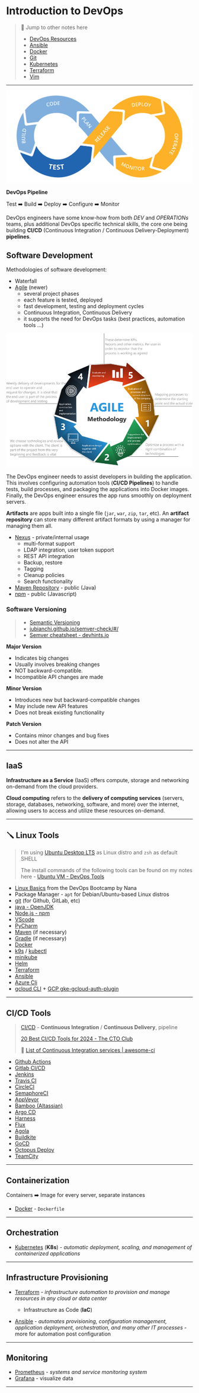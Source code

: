 # Introduction to DevOps

> 🔗 Jump to other notes here
>
> - [DevOps Resources](README.md)
> - [Ansible](ansible.md)
> - [Docker](docker.md)
> - [Git](git.md)
> - [Kubernetes](kubernetes.md)
> - [Terraform](terraform.md)
> - [Vim](vim.md)

---

![](.gitbook/assets/devops-logo.png)

**DevOps Pipeline**

Test ➡️ Build ➡️ Deploy ➡️ Configure ➡️ Monitor

DevOps engineers have some know-how from both *DEV* and *OPERATIONs* teams, plus additional DevOps specific technical skills, the core one being building **CI/CD** (Continuous Integration / Continuous Delivery-Deployment) **pipelines**.

## Software Development

Methodologies of software development:

- Waterfall
- [Agile](https://asana.com/resources/agile-methodology) (newer)
  - several project phases
  - each feature is tested, deployed
  - fast development, testing and deployment cycles
  - Continuous Integration, Continuous Delivery
  - it supports the need for DevOps tasks (best practices, automation tools ...)

![](.gitbook/assets/agile-dev.png)

The DevOps engineer needs to assist developers in building the application. This involves configuring automation tools (**CI/CD Pipelines**) to handle tests, build processes, and packaging the applications into Docker images. Finally, the DevOps engineer ensures the app runs smoothly on deployment servers.

**Artifacts** are apps built into a single file (`jar`, `war`, `zip`, `tar`, etc). An **artifact repository** can store many different artifact formats by using a manager for managing them all.

- [Nexus](https://help.sonatype.com/en/sonatype-nexus-repository.html) - private/internal usage
  - multi-format support
  - LDAP integration, user token support
  - REST API integration
  - Backup, restore
  - Tagging
  - Cleanup policies
  - Search functionality
- [Maven Repository](https://mvnrepository.com/) - public (Java)
- [npm](https://www.npmjs.com/) - public (Javascript)

### Software Versioning

> - [Semantic Versioning](https://semver.org/)
> - [jubianchi.github.io/semver-check/#/](https://jubianchi.github.io/semver-check/#/)
> - [Semver cheatsheet - devhints.io](https://devhints.io/semver)

**Major Version**

- Indicates big changes
- Usually involves breaking changes
- NOT backward-compatible.
- Incompatible API changes are made

**Minor Version**

- Introduces new but backward-compatible changes
- May include new API features
- Does not break existing functionality

**Patch Version**

- Contains minor changes and bug fixes
- Does not alter the API

---

## IaaS

**Infrastructure as a Service** (IaaS) offers compute, storage and networking on-demand from the cloud providers.

**Cloud computing** refers to the **delivery of computing services** (servers, storage, databases, networking, software, and more) over the internet, allowing users to access and utilize these resources on-demand.

---

## 🪛 Linux Tools

> I'm using [Ubuntu Desktop LTS](https://ubuntu.com/download/desktop) as Linux distro and `zsh` as default SHELL
>
> The install commands of the following tools can be found on my notes here - [Ubuntu VM - DevOps Tools](../operating-systems/linux/distros/ubuntu-vm.md#devops-tools)

- [Linux Basics](https://gitlab.com/devops-bootcamp3/linux) from the DevOps Bootcamp by Nana
- Package Manager - `apt` for Debian/Ubuntu-based Linux distros
- [git](https://git-scm.com/book/en/v2/Getting-Started-Installing-Git) (for Github, GitLab, etc)
- [java - OpenJDK](https://itsfoss.com/install-java-ubuntu/)
- [Node.js - npm](https://www.digitalocean.com/community/tutorials/how-to-install-node-js-on-ubuntu-20-04#option-1-installing-node-js-with-apt-from-the-default-repositories) 
- [VScode](https://code.visualstudio.com/docs/setup/linux#_debian-and-ubuntu-based-distributions)
- [PyCharm](https://www.jetbrains.com/help/pycharm/installation-guide.html#standalone)
- [Maven](https://maven.apache.org/install.html) (if necessary)
- [Gradle](https://gradle.org/install/) (if necessary)
- [Docker](https://docs.docker.com/engine/install/ubuntu/)
- [k9s](https://k9scli.io/topics/install/) / [kubectl](https://kubernetes.io/docs/tasks/tools/install-kubectl-linux/#install-using-native-package-management)
- [minikube](https://minikube.sigs.k8s.io/docs/start/)
- [Helm](https://helm.sh/docs/intro/install/)
- [Terraform](https://developer.hashicorp.com/terraform/tutorials/aws-get-started/install-cli)
- [Ansible](https://docs.ansible.com/ansible/latest/installation_guide/intro_installation.html#installing-ansible-on-specific-operating-systems)
- [Azure Cli](https://learn.microsoft.com/en-us/cli/azure/install-azure-cli)
- [gcloud CLI](https://cloud.google.com/sdk/docs/install#deb) + [GCP gke-gcloud-auth-plugin](https://cloud.google.com/blog/products/containers-kubernetes/kubectl-auth-changes-in-gke)

---

## CI/CD Tools

> [CI/CD](https://about.gitlab.com/topics/ci-cd/) - **Continuous Integration** / **Continuous Delivery**, pipeline
>
> [20 Best CI/CD Tools for 2024 - The CTO Club](https://thectoclub.com/tools/best-ci-cd-tools/)
>
> 📌 [List of Continuous Integration services | awesome-ci](https://ligurio.github.io/awesome-ci/)

- [Github Actions](https://github.com/features/actions)
- [Gitlab CI/CD](https://docs.gitlab.com/ee/ci/)
- [Jenkins](https://www.jenkins.io/)
- [Travis CI](https://www.travis-ci.com/)
- [CircleCI](https://circleci.com/)
- [SemaphoreCI](https://semaphoreci.com/)
- [AppVeyor](https://www.appveyor.com/)
- [Bamboo (Altassian)](https://www.atlassian.com/software/bamboo)
- [Argo CD](https://argoproj.github.io/cd/)
- [Harness](https://www.harness.io/)
- [Flux](https://fluxcd.io/)
- [Agola](https://github.com/agola-io/agola)
- [Buildkite](https://buildkite.com/)
- [GoCD](https://github.com/gocd/gocd)
- [Octopus Deploy](https://octopus.com/)
- [TeamCity](https://www.jetbrains.com/teamcity/)

---

## Containerization

Containers ➡️ Image for every server, separate instances

- [Docker](https://www.docker.com/) - `Dockerfile`

---

## Orchestration

- [Kubernetes](https://kubernetes.io/) (**K8s**) - *automatic deployment, scaling, and management of containerized applications*

---

## Infrastructure Provisioning

- [Terraform](https://www.terraform.io/) - *infrastructure automation to provision and manage resources in any cloud or data center*
  - Infrastructure as Code (**IaC**)

- [Ansible](https://www.ansible.com/) - *automates provisioning, configuration management, application deployment, orchestration, and many other IT processes* - more for automation post configuration

---

## Monitoring

- [Prometheus](https://prometheus.io/) - *systems and service monitoring system*
- [Grafana](https://grafana.com/) - visualize data

---

